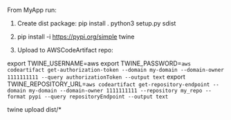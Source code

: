 
From MyApp run:

1. Create dist package:
pip install .
python3 setup.py sdist


2. pip install -i https://pypi.org/simple  twine

3. Upload to AWSCodeArtifact repo:

export TWINE_USERNAME=aws
export TWINE_PASSWORD=`aws codeartifact get-authorization-token --domain my-domain --domain-owner 1111111111 --query authorizationToken --output text`
export TWINE_REPOSITORY_URL=`aws codeartifact get-repository-endpoint --domain my-domain --domain-owner 1111111111 --repository my_repo --format pypi --query repositoryEndpoint --output text`

twine upload dist/*
